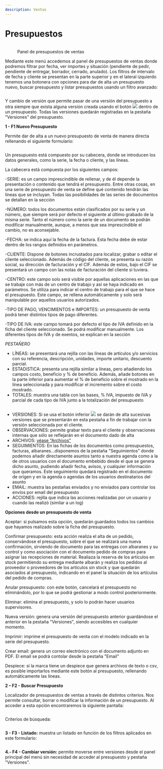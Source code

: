 ```yaml
---
description: Ventas
---
```


# Presupuestos

<figure><img src="../../.gitbook/assets/imagen (8) (1) (1).png" alt=""><figcaption><p>Panel de presupuestos de ventas</p></figcaption></figure>

Mediante este menú accedemos al panel de presupuestos de ventas donde podremos filtrar por fecha, ver importes y situación (pendiente de pedir, pendiente de entregar, borrador, cerrado, anulado). Los filtros de intervalo de fecha y cliente se presentan en la parte superior y en el lateral izquierdo tenemos una botonera con opciones para dar de alta un presupuesto nuevo, buscar presupuesto y listar presupuestos usando un filtro avanzado:

<figure><img src="../../.gitbook/assets/imagen (1) (1) (1) (4).png" alt=""><figcaption></figcaption></figure>

Y cambio de versión que permite pasar de una versión del presupuesto a otra siempre que exista alguna versión creada usando el botón ![](<../../.gitbook/assets/imagen (4) (1) (5).png>) dentro de un presupuesto. Todas las versiones quedarán registradas en la pestaña "Versiones" del presupuesto.

**1 - F1 Nuevo Presupuesto**

Permite dar de alta a un nuevo presupuesto de venta de manera directa rellenando el siguiente formulario:

<figure><img src="../../.gitbook/assets/imagen (132).png" alt=""><figcaption></figcaption></figure>

Un presupuesto está compuesto por su cabecera, donde se introducen los datos generales, como la serie, la fecha o cliente, y las líneas.

La cabecera está compuesta por los siguientes campos:

\-SERIE: es un campo imprescindible de rellenar, y de él depende la presentación o contenido que tendrá el presupuesto. Entre otras cosas, en una serie de presupuesto de venta se define qué contenido tendrán las líneas que se incluyan. Todas las posibilidades de las series de documentos se detallan en la sección

\-NÚMERO: todos los documentos están clasificados por su serie y un número, que siempre será por defecto el siguiente al último grabado de la misma serie. Tanto el número como la serie de un documento se podrán modificar manualmente, aunque, a menos que sea imprescindible el cambio, no es aconsejable.

\-FECHA: se indica aquí la fecha de la factura. Esta fecha debe de estar dentro de los rangos definidos en parámetros.

\-CLIENTE: Dispone de botones incrustados para localizar, grabar o editar el cliente seleccionado. Además de código del cliente, se presenta su razón social, su dirección de facturación y el CIF. Además de estos, bajo el CIF se presentará un campo con las notas de facturación del cliente si tuviera.

\-CENTRO: este campo solo será visible por aquellas aplicaciones en las que se trabaje con más de un centro de trabajo y así se haya indicado en parámetros. Se utiliza para indicar el centro de trabajo para el que se hace el presupuesto. Este campo, se rellena automáticamente y solo será manipulable por aquellos usuarios autorizados.

\-TIPO DE PAGO, VENCIMIENTOS e IMPORTES: un presupuesto de venta podrá tener distintos tipos de pago diferentes.

\-TIPO DE IVA: este campo tomará por defecto el tipo de IVA definido en la ficha del cliente seleccionado. Se podrá modificar manualmente. Los diferentes tipos de IVA y de exentos, se explican en la sección

_PESTAÑERO_

* LÍNEAS: se presentará una rejilla con las líneas de artículos y/o servicios con su referencia, descripción, unidades, importe unitario, descuento  parcial.
* ESTADíSTICA: presenta una rejilla similar a líneas, pero añadiendo los campos costo, beneficio y % de beneficio. Además, añade botones en la parte inferior para aumentar el % de beneficio sobre el mostrado en la línea seleccionada y para modificar el incremento sobre el costo mostrado.
* TOTALES: muestra una tabla con las bases, % IVA, impuesto de IVA y parcial de cada tipo de IVA junto a la totalización del presupuesto

<figure><img src="../../.gitbook/assets/imagen (146).png" alt=""><figcaption></figcaption></figure>

* VERSIONES: Si se usa el botón inferior ![](<../../.gitbook/assets/imagen (144).png>) se darán de alta sucesivas versiones que se presentarán en esta pestaña a fin de trabajar con la versión seleccionada por el cliente.
* OBSERVACIONES: permite grabar texto para el cliente y observaciones internas que sólo se reflejarán en el documento dado de alta
* ARCHIVOS: [véase "Archivos"](../maestros/articulos/ficha-del-articulo/archivos.md)
* SEGUIMIENTOS: En las fichas de los documentos como presupuestos, facturas, albaranes...disponemos de la pestaña "Seguimientos" donde podemos añadir directamente asuntos tanto a nuestra agenda como a la de otros usuarios con el documento embebido desde el que se genera dicho asunto, pudiendo añadir fecha, avisos, y cualquier información que queramos. Este seguimiento quedará registrado en el documento de origen y en la agenda o agendas de los usuarios destinatarios del asunto
* EMAIL: muestra las pestañas enviados y no enviados para controlar los envíos por email del presupuesto
* ACCIONES: rejilla que indica las acciones realizadas por un usuario y cuando las realizó (similar a un log)

**Opciones desde un presupuesto de venta**

Aceptar: si pulsamos esta opción, quedarán guardados todos los cambios que hayamos realizado sobre la ficha del presupuesto.

Confirmar presupuesto: esta acción realiza el alta de un pedido, conservándose el presupuesto, sobre el que se realizará una nueva confirmación, sirviendo de documento para las entregas con albaranes y su control y como asociación con el documento pedido de compras para asignar las recepciones de material. Realiaza la reserva de los artículos en stock permitiendo su entrega mediante albarán y realiza los pedidos al proveedor o proveedores de los artículos sin stock y que quedarán asociados al presupuesto, indicando en el panel la situación de los artículos del pedido de compras.

Anular presupuesto: con este botón, cancelará el presupuesto no eliminándolo, por lo que se podrá gestionar a modo control posteriormente.

Eliminar: elimina el presupuesto, y solo lo podrán hacer usuarios supervisores.

Nueva versión: genera una versión del presupuesto anterior guardándose el anterior en la pestaña "Versiones", siendo accesibles en cualquier momento.

Imprimir: imprime el presupuesto de venta con el modelo indicado en la serie del presupuesto.

Crear email: genera un correo electrónico con el documento adjunto en PDF. El email se podrá contolar desde la pestaña "Email"

Despiece: si la marca tiene un despiece que genera archivos de texto o csv, es posible importarlos mediante este botón al presupuesto, rellenando automáticamente las líneas.

**2 – F2 - Buscar Presupuesto**

Localizador de presupuestos de ventas a través de distintos criterios. Nos permite consultar, borrar o modificar la información de un presupuesto. Al acceder a esta opción encontraremos la siguiente pantalla:

<figure><img src="../../.gitbook/assets/imagen (137).png" alt=""><figcaption></figcaption></figure>

Criterios de búsqueda:

<figure><img src="../../.gitbook/assets/imagen (147).png" alt=""><figcaption></figcaption></figure>

**3 - F3 - Listado:** muestra un listado en función de los filtros aplicados en este formulario:

<figure><img src="../../.gitbook/assets/imagen (150).png" alt=""><figcaption></figcaption></figure>

**4.- F4 - Cambiar versión:** permite moverse entre versiones desde el panel principal del menú sin necesidad de acceder al presupuesto y pestaña "Versiones".
